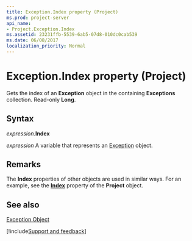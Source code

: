 ```yaml
---
title: Exception.Index property (Project)
ms.prod: project-server
api_name:
- Project.Exception.Index
ms.assetid: 23231ffb-5539-6ab5-07d8-010dc0cab539
ms.date: 06/08/2017
localization_priority: Normal
---
```



# Exception.Index property (Project)

Gets the index of an  **Exception** object in the containing **Exceptions** collection. Read-only **Long**.


## Syntax

_expression_.**Index**

_expression_ A variable that represents an [Exception](./Project.Exception.md) object.


## Remarks

The  **Index** properties of other objects are used in similar ways. For an example, see the **[Index](Project.Project.Index.md)** property of the **Project** object.


## See also


[Exception Object](Project.Exception.md)

[!include[Support and feedback](~/includes/feedback-boilerplate.md)]